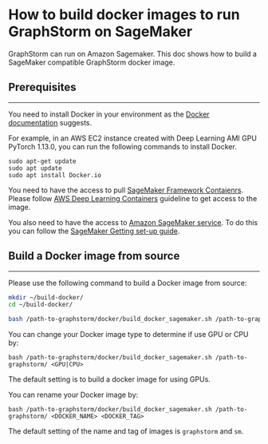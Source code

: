 # How to build docker images to run GraphStorm on SageMaker
GraphStorm can run on Amazon Sagemaker. This doc shows how to build a SageMaker compatible GraphStorm docker image.

## Prerequisites
-----------------
You need to install Docker in your environment as the [Docker documentation](https://docs.docker.com/get-docker/) suggests.


For example, in an AWS EC2 instance created with Deep Learning AMI GPU PyTorch 1.13.0, you can run
the following commands to install Docker.
```shell
sudo apt-get update
sudo apt update
sudo apt install Docker.io
```

You need to have the access to pull [SageMaker Framework Contaienrs](https://github.com/aws/deep-learning-containers/blob/master/available_images.md#sagemaker-framework-containers-sm-support-only).
Please follow [AWS Deep Learning Containers](https://github.com/aws/deep-learning-containers) guideline to get access to the image.

You also need to have the access to [Amazon SageMaker service](https://aws.amazon.com/pm/sagemaker).
To do this you can follow the [SageMaker Getting set-up guide](https://docs.aws.amazon.com/sagemaker/latest/dg/gs-set-up.html).

## Build a Docker image from source
---------------
Please use the following command to build a Docker image from source:
```bash
mkdir ~/build-docker/
cd ~/build-docker/

bash /path-to-graphstorm/docker/build_docker_sagemaker.sh /path-to-graphstorm/
```

You can change your Docker image type to determine if use GPU or CPU by:
```
bash /path-to-graphstorm/docker/build_docker_sagemaker.sh /path-to-graphstorm/ <GPU|CPU>
```
The default setting is to build a docker image for using GPUs.

You can rename your Docker image by:
```
bash /path-to-graphstorm/docker/build_docker_sagemaker.sh /path-to-graphstorm/ <DOCKER_NAME> <DOCKER_TAG>
```
The default setting of the name and tag of images is `graphstorm` and `sm`.